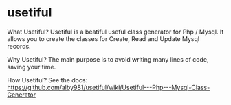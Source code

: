 usetiful
========

What Usetiful?
Usetiful is a beatiful useful class generator for Php / Mysql.
It allows you to create the classes for Create, Read and Update Mysql records.

Why Usetiful?
The main purpose is to avoid writing many lines of code, saving your time.

How Usetiful?
See the docs: https://github.com/alby981/usetiful/wiki/Usetiful---Php---Mysql-Class-Generator


